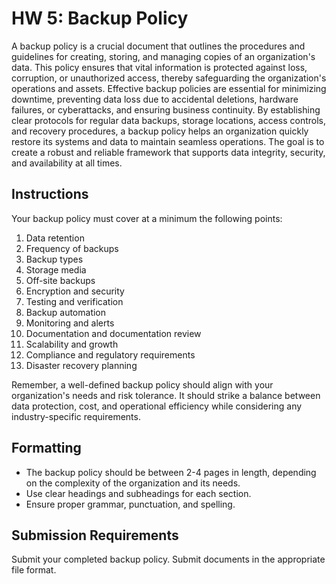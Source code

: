 # HW 5: Backup Policy

A backup policy is a crucial document that outlines the procedures and guidelines for creating, storing, and managing copies of an organization's data. This policy ensures that vital information is protected against loss, corruption, or unauthorized access, thereby safeguarding the organization's operations and assets. Effective backup policies are essential for minimizing downtime, preventing data loss due to accidental deletions, hardware failures, or cyberattacks, and ensuring business continuity. By establishing clear protocols for regular data backups, storage locations, access controls, and recovery procedures, a backup policy helps an organization quickly restore its systems and data to maintain seamless operations. The goal is to create a robust and reliable framework that supports data integrity, security, and availability at all times.

## Instructions

Your backup policy must cover at a minimum the following points:

1. Data retention
2. Frequency of backups
3. Backup types
4. Storage media
5. Off-site backups
6. Encryption and security
7. Testing and verification
8. Backup automation
9. Monitoring and alerts
10. Documentation and documentation review
11. Scalability and growth
12. Compliance and regulatory requirements
13. Disaster recovery planning

Remember, a well-defined backup policy should align with your organization's needs and risk tolerance. It should strike a balance between data protection, cost, and operational efficiency while considering any industry-specific requirements.

## Formatting
- The backup policy should be between 2-4 pages in length, depending on the complexity of the organization and its needs.
- Use clear headings and subheadings for each section.
- Ensure proper grammar, punctuation, and spelling.

## Submission Requirements

Submit your completed backup policy. Submit documents in the appropriate file format.
